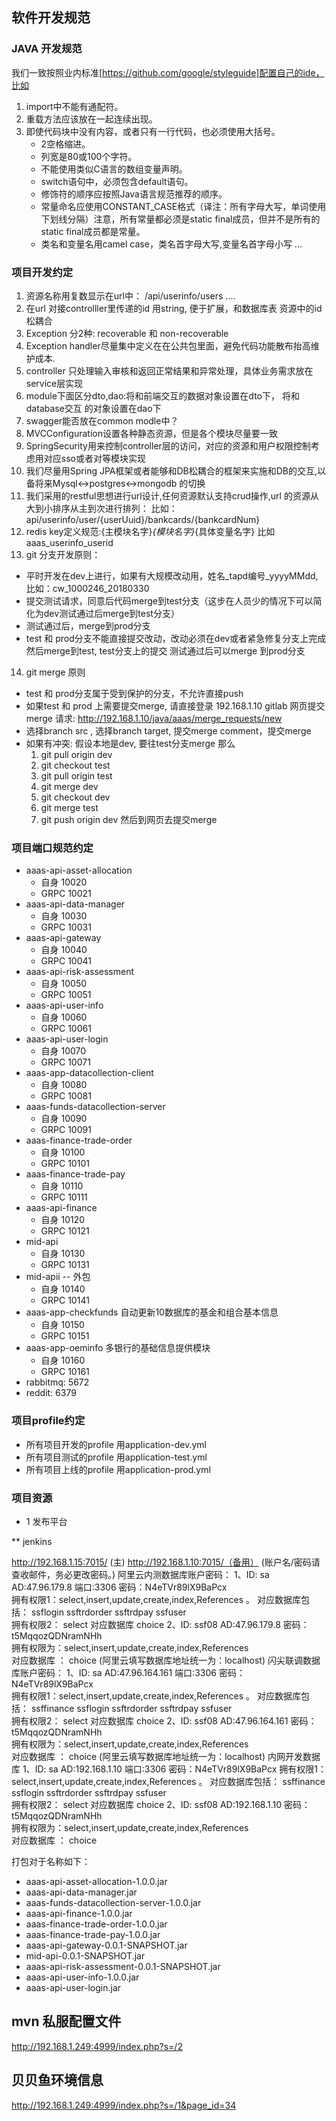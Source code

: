 ## 软件开发规范
### JAVA 开发规范
我们一致按照业内标准[https://github.com/google/styleguide]配置自己的ide，比如
1. import中不能有通配符。
2. 重载方法应该放在一起连续出现。
3. 即使代码块中没有内容，或者只有一行代码，也必须使用大括号。
    * 2空格缩进。
    * 列宽是80或100个字符。
    * 不能使用类似C语言的数组变量声明。
    * switch语句中，必须包含default语句。
    * 修饰符的顺序应按照Java语言规范推荐的顺序。
    * 常量命名应使用CONSTANT_CASE格式（译注：所有字母大写，单词使用下划线分隔）注意，所有常量都必须是static final成员，但并不是所有的static final成员都是常量。
    * 类名和变量名用camel case，类名首字母大写,变量名首字母小写
...

### 项目开发约定
1. 资源名称用复数显示在url中：  /api/userinfo/users ....
2. 在url 对接controlller里传递的id 用string, 便于扩展，和数据库表
    资源中的id松耦合
3. Exception 分2种: recoverable 和 non-recoverable 
4. Exception handler尽量集中定义在在公共包里面，避免代码功能散布抬高维护成本.
5. controller 只处理输入审核和返回正常结果和异常处理，具体业务需求放在service层实现
6. module下面区分dto,dao:将和前端交互的数据对象设置在dto下， 将和database交互
的对象设置在dao下
7. swagger能否放在common modle中？
8. MVCConfiguration设置各种静态资源，但是各个模块尽量要一致
9. SpringSecurity用来控制controller层的访问，对应的资源和用户权限控制考虑用对应sso或者对等模块实现
10. 我们尽量用Spring JPA框架或者能够和DB松耦合的框架来实施和DB的交互,以备将来Mysql<->postgres<->mongodb
的切换
11. 我们采用的restful思想进行url设计,任何资源默认支持crud操作,url 的资源从大到小排序从主到次进行排列： 
比如：api/userinfo/user/{userUuid}/bankcards/{bankcardNum}
12. redis key定义规范:{主模块名字}_{模块名字}_{具体变量名字} 比如 aaas_userinfo_userid
13. git 分支开发原则：
 - 平时开发在dev上进行，如果有大规模改动用，姓名_tapd编号_yyyyMMdd,比如：cw_1000246_20180330
 - 提交测试请求，同意后代码merge到test分支（这步在人员少的情况下可以简化为dev测试通过后merge到test分支）
 - 测试通过后，merge到prod分支
 - test 和 prod分支不能直接提交改动，改动必须在dev或者紧急修复分支上完成然后merge到test, test分支上的提交
 测试通过后可以merge 到prod分支

14. git merge 原则
 - test 和 prod分支属于受到保护的分支，不允许直接push
 - 如果test 和 prod 上需要提交merge, 请直接登录 192.168.1.10 gitlab 网页提交merge 请求: http://192.168.1.10/java/aaas/merge_requests/new
 - 选择branch src , 选择branch target, 提交merge comment，提交merge
 - 如果有冲突: 假设本地是dev, 要往test分支merge 那么
   1. git pull origin dev
   2. git checkout test
   3. git pull origin test
   4. git merge dev
   5. git checkout dev
   6. git merge test
   7. git push origin dev
   然后到网页去提交merge
   
### 项目端口规范约定
* aaas-api-asset-allocation 
  - 自身 10020
  - GRPC 10021
* aaas-api-data-manager
  - 自身 10030
  - GRPC 10031
* aaas-api-gateway
  - 自身 10040
  - GRPC 10041
* aaas-api-risk-assessment
  - 自身 10050
  - GRPC 10051
* aaas-api-user-info
  - 自身 10060
  - GRPC 10061
* aaas-api-user-login
  - 自身 10070
  - GRPC 10071
* aaas-app-datacollection-client
  - 自身 10080
  - GRPC 10081
* aaas-funds-datacollection-server
  - 自身 10090
  - GRPC 10091
* aaas-finance-trade-order
  - 自身 10100
  - GRPC 10101
* aaas-finance-trade-pay
  - 自身 10110
  - GRPC 10111 
* aaas-api-finance
  - 自身 10120
  - GRPC 10121 
* mid-api
  - 自身 10130
  - GRPC 10131
* mid-apii -- 外包
  - 自身 10140
  - GRPC 10141
* aaas-app-checkfunds 自动更新10数据库的基金和组合基本信息
  - 自身 10150
  - GRPC 10151
* aaas-app-oeminfo 多银行的基础信息提供模块
  - 自身 10160
  - GRPC 10161    
* rabbitmq: 5672
* reddit: 6379

### 项目profile约定
 - 所有项目开发的profile 用application-dev.yml
 - 所有项目测试的profile 用application-test.yml
 - 所有项目上线的profile 用application-prod.yml
 
 
### 项目资源
* 1 发布平台

** jenkins

http://192.168.1.15:7015/ (主)
http://192.168.1.10:7015/（备用）
(账户名/密码请查收邮件，务必更改密码。)
阿里云内测数据库账户密码：
1、ID: sa   AD:47.96.179.8 端口:3306 密码：N4eTVr89lX9BaPcx   
拥有权限1：select,insert,update,create,index,References 。
对应数据库包括： ssflogin  ssftrdorder   ssftrdpay   ssfuser  
拥有权限2： select  对应数据库  choice 
2、ID: ssf08    AD:47.96.179.8  密码： t5MqqozQDNramNHh   
拥有权限为：select,insert,update,create,index,References    
对应数据库 ： choice
(阿里云填写数据库地址统一为：localhost)
闪尖联调数据库账户密码：
1、ID: sa   AD:47.96.164.161 端口:3306 密码：N4eTVr89lX9BaPcx   
拥有权限1：select,insert,update,create,index,References 。
对应数据库包括： ssffinance     ssflogin  ssftrdorder   ssftrdpay   ssfuser  
拥有权限2： select  对应数据库  choice 
2、ID: ssf08    AD:47.96.164.161  密码： t5MqqozQDNramNHh   
拥有权限为：select,insert,update,create,index,References    
对应数据库 ： choice
(阿里云填写数据库地址统一为：localhost)
内网开发数据库
1、ID: sa   AD:192.168.1.10 端口:3306 密码：N4eTVr89lX9BaPcx
拥有权限1：select,insert,update,create,index,References 。
对应数据库包括： ssffinance     ssflogin  ssftrdorder   ssftrdpay   ssfuser  
拥有权限2： select  对应数据库  choice 
2、ID: ssf08    AD:192.168.1.10  密码： t5MqqozQDNramNHh   
 拥有权限为：select,insert,update,create,index,References    
对应数据库 ： choice

打包对于名称如下：   
- aaas-api-asset-allocation-1.0.0.jar
- aaas-api-data-manager.jar
- aaas-funds-datacollection-server-1.0.0.jar
- aaas-api-finance-1.0.0.jar
- aaas-finance-trade-order-1.0.0.jar
- aaas-finance-trade-pay-1.0.0.jar
- aaas-api-gateway-0.0.1-SNAPSHOT.jar
- mid-api-0.0.1-SNAPSHOT.jar
- aaas-api-risk-assessment-0.0.1-SNAPSHOT.jar
- aaas-api-user-info-1.0.0.jar
- aaas-api-user-login.jar


## mvn 私服配置文件

http://192.168.1.249:4999/index.php?s=/2

## 贝贝鱼环境信息

http://192.168.1.249:4999/index.php?s=/1&page_id=34
